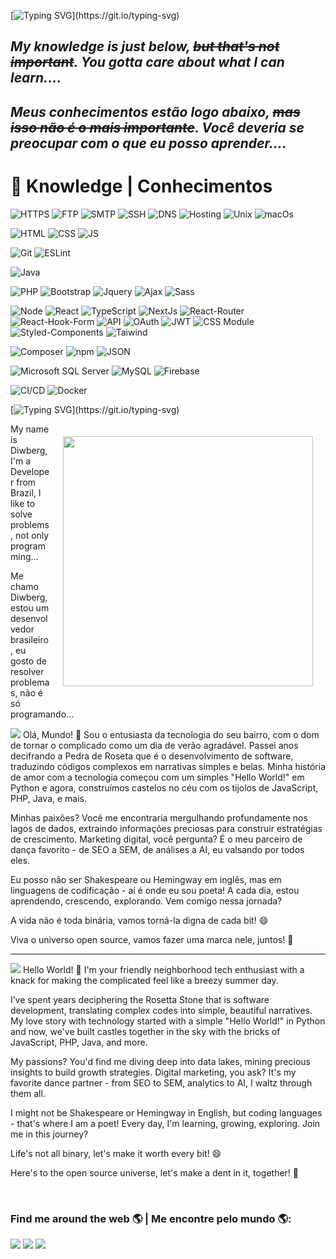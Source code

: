 [![Typing SVG](https://readme-typing-svg.herokuapp.com?font=Pangolin&size=35&duration=3000&pause=0&color=F7C544&center=true&vCenter=true&multiline=true&repeat=false&width=1000&height=100&lines=Welcome+to+my+GitHub...+If+you're+a+recruiter...+;Hit+me+up+-+I'm+looking+for+new+opportunities!)](https://git.io/typing-svg)
## _My knowledge is just below, ~~but that's not important~~. You gotta care about what I can learn...._ 
## _Meus conhecimentos estão logo abaixo, ~~mas isso não é o mais importante~~. Você deveria se preocupar com o que eu posso aprender...._ 

 
# 🔮 Knowledge | Conhecimentos
![HTTPS](https://img.shields.io/badge/-HTTPS-%23333?style=plastic-square&logo=internetexplorer&logoColor=white)
![FTP](https://img.shields.io/badge/-FTP-%23333?style=plastic-square&logo=amazonec2&logoColor=white)
![SMTP](https://img.shields.io/badge/-SMTP-%23333?style=plastic-square&logo=minutemailer&logoColor=white)
![SSH](https://img.shields.io/badge/-SSH-%23333?style=plastic-square&logo=gnometerminal&logoColor=white)
![DNS](https://img.shields.io/badge/-DNS-%23333?style=plastic-square&logo=instatus&logoColor=white)
![Hosting](https://img.shields.io/badge/-Hosting-%23333?style=plastic-square&logo=hotelsdotcom&logoColor=white)
![Unix](https://img.shields.io/badge/-Unix-%23333?style=plastic-square&logo=linux&logoColor=white)
![macOs](https://img.shields.io/badge/-macOS-%23333?style=plastic-square&logo=apple&logoColor=white)


![HTML](https://img.shields.io/badge/-HTML-%23E34F26?style=plastic-square&logo=html5&logoColor=white)
![CSS](https://img.shields.io/badge/-CSS-%231572B6?style=plastic-square&logo=css3&logoColor=white)
![JS](https://img.shields.io/badge/-JavaScript-%23F7DF1E?style=plastic-square&logo=javascript&logoColor=white)


![Git](https://img.shields.io/badge/-Git%2FGitHub-%23333?style=plastic-square&logo=github)
![ESLint](https://img.shields.io/badge/-ESLint-%23333?style=plastic-square&logo=eslint&logoColor=%234B32C3)

![Java](https://img.shields.io/badge/-Java-%23333?style=plastic-square&logo=coffeescript)

![PHP](https://img.shields.io/badge/-PHP-%23333?style=plastic-square&logo=php)
![Bootstrap](https://img.shields.io/badge/-Bootstrap-%23333?style=plastic-square&logo=bootstrap)
![Jquery](https://img.shields.io/badge/-jQuery-%23333?style=plastic-square&logo=jquery&logoColor=%230769AD)
![Ajax](https://img.shields.io/badge/-Ajax-%23333?style=plastic-square&logo=jquery&logoColor=%230769AD)
![Sass](https://img.shields.io/badge/-Sass-%23333?style=plastic-square&logo=sass)


![Node](https://img.shields.io/badge/-Node-%23333?style=plastic-square&logo=nodedotjs)
![React](https://img.shields.io/badge/-React-%23333?style=plastic-square&logo=react)
![TypeScript](https://img.shields.io/badge/-TypeScript-%23333?style=plastic-square&logo=typescript)
![NextJs](https://img.shields.io/badge/-Next.js-%23333?style=plastic-square&logo=nextdotjs)
![React-Router](https://img.shields.io/badge/-React%20Router-%23333?style=plastic-square&logo=reactrouter)
![React-Hook-Form](https://img.shields.io/badge/-React%20Hook%20Form%2FZod-%23333?style=plastic-square&logo=reacthookform)
![API](https://img.shields.io/badge/-APIs-%23333?style=plastic-square&logo=json)
![OAuth](https://img.shields.io/badge/-OAuth-%23333?style=plastic-square&logo=webauthn)
![JWT](https://img.shields.io/badge/-JWT-%23333?style=plastic-square&logo=jsonwebtokens)
![CSS Module](https://img.shields.io/badge/-CSS%20Module-%23333?style=plastic-square&logo=cssmodules)
![Styled-Components](https://img.shields.io/badge/-Styled%20Components-%23333?style=plastic-square&logo=styledcomponents)
![Taiwind](https://img.shields.io/badge/-Tailwind%20CSS-%23333?style=plastic-square&logo=tailwindcss)


![Composer](https://img.shields.io/badge/-Composer-%23333?style=plastic-square&logo=composer&logoColor=%23885630)
![npm](https://img.shields.io/badge/-npm-%23333?style=plastic-square&logo=npm)
![JSON](https://img.shields.io/badge/-JSON-%23333?style=plastic-square&logo=json)


![Microsoft SQL Server](https://img.shields.io/badge/-SQL%20Server-%23333?style=plastic-square&logo=microsoft-sql-server&logoColor=%23CC2927)
![MySQL](https://img.shields.io/badge/-MySQL-%23333?style=plastic-square&logo=mysql)
![Firebase](https://img.shields.io/badge/-Firebase-%23333?style=plastic-square&logo=firebase)

![CI/CD](https://img.shields.io/badge/-CI%2FCD-%23333?style=plastic-square&logo=immer&logoColor=white)
![Docker](https://img.shields.io/badge/-Docker-%23333?style=plastic-square&logo=docker)


[![Typing SVG](https://readme-typing-svg.herokuapp.com?font=Pangolin&size=35&duration=3000&pause=1000&color=F7C544&center=true&vCenter=true&multiline=true&repeat=false&width=1000&height=100&lines=In+continuous+learning...)](https://git.io/typing-svg)

<img align="right" width="400" src="https://media0.giphy.com/media/M9kgjEsLG6LMbYC9dl/giphy.gif?cid=ecf05e477d07cb985aa03e0fe8362322b249add8b41a3971&rid=giphy.gif" style="margin: 20px;" />

My name is Diwberg, I'm a Developer from Brazil, I like to solve problems, not only programming...

Me chamo Diwberg, estou um desenvolvedor brasileiro, eu gosto de resolver problemas, não é só programando...

<img src="https://img.shields.io/badge/lang-pt--BR-informational?style=social&logo=googletranslate" target="_blank">
Olá, Mundo! 👋 Sou o entusiasta da tecnologia do seu bairro, com o dom de tornar o complicado como um dia de verão agradável.
Passei anos decifrando a Pedra de Roseta que é o desenvolvimento de software, traduzindo códigos complexos em narrativas simples e belas. Minha história de amor com a tecnologia começou com um simples "Hello World!" em Python e agora, construímos castelos no céu com os tijolos de JavaScript, PHP, Java, e mais.

Minhas paixões? Você me encontraria mergulhando profundamente nos lagos de dados, extraindo informações preciosas para construir estratégias de crescimento. Marketing digital, você pergunta? É o meu parceiro de dança favorito - de SEO a SEM, de análises a AI, eu valsando por todos eles.

Eu posso não ser Shakespeare ou Hemingway em inglês, mas em linguagens de codificação - aí é onde eu sou poeta! A cada dia, estou aprendendo, crescendo, explorando. Vem comigo nessa jornada?

A vida não é toda binária, vamos torná-la digna de cada bit! 😄

Viva o universo open source, vamos fazer uma marca nele, juntos! 🚀

---
<img src="https://img.shields.io/badge/lang-en-informational?style=social&logo=googletranslate" target="_blank">
Hello World! 👋 I'm your friendly neighborhood tech enthusiast with a knack for making the complicated feel like a breezy summer day. 

I’ve spent years deciphering the Rosetta Stone that is software development, translating complex codes into simple, beautiful narratives. My love story with technology started with a simple "Hello World!" in Python and now, we've built castles together in the sky with the bricks of JavaScript, PHP, Java, and more.

My passions? You'd find me diving deep into data lakes, mining precious insights to build growth strategies. Digital marketing, you ask? It's my favorite dance partner - from SEO to SEM, analytics to AI, I waltz through them all.

I might not be Shakespeare or Hemingway in English, but coding languages - that's where I am a poet! Every day, I'm learning, growing, exploring. Join me in this journey?

Life's not all binary, let's make it worth every bit! 😄

Here's to the open source universe, let's make a dent in it, together! 🚀

<br/> 


### Find me around the web 🌎 | Me encontre pelo mundo 🌎:
<a href="mailto:diwberg@gmail.com" target="_blank" rel="external"><img src="https://img.shields.io/badge/-Gmail-%23E4405F?style=for-the-badge&logo=google&logoColor=white" target="_blank"></a>
<a href="https://www.linkedin.com/in/diwberg-de-andrade-pereira-7670a91ab/" target="_blank" rel="external"><img src="https://img.shields.io/badge/-LinkedIn-%230077B5?style=for-the-badge&logo=linkedin&logoColor=white" target="_blank"></a>
<a href="https://www.instagram.com/diwberg/" target="_blank" rel="external"><img src="https://img.shields.io/badge/-Instagram-%23E4405F?style=for-the-badge&logo=instagram&logoColor=white" target="_blank"></a>
<br/>
